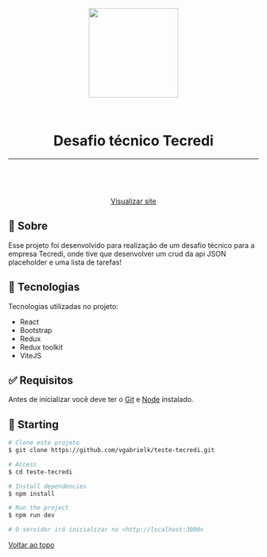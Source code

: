 <div align="center" id="top"> 
  <img width='180px' src="https://uploads-ssl.webflow.com/62435009d424eb6cd4448eed/6244a6e62f225a391e4a6e2a_tecredi-logo_white.svg" />

  &#xa0;

  <!-- <a href="https://disneyteste.netlify.app">Demo</a> -->
</div>

<h1 align="center">Desafio técnico Tecredi</h1>


<!-- Status -->


<hr> 

<br>

<div align="center" id="top"> 

  &#xa0;

 <a href="https://desafiotecredi.netlify.app/">Visualizar site</a> 
</div>


## :dart: Sobre ##

Esse projeto foi desenvolvido para realização de um desafio técnico para a empresa Tecredi, onde tive que desenvolver um crud da api JSON placeholder e uma lista de tarefas!

## :rocket: Tecnologias ##

Tecnologias utilizadas no projeto:

- React
- Bootstrap
- Redux
- Redux toolkit
- ViteJS


## :white_check_mark: Requisitos ##

Antes de inicializar você deve ter o [Git](https://git-scm.com) e [Node](https://nodejs.org/en/) instalado.

## :checkered_flag: Starting ##

```bash
# Clone este projeto
$ git clone https://github.com/vgabrielk/teste-tecredi.git

# Access
$ cd teste-tecredi

# Install dependencies
$ npm install

# Run the project
$ npm run dev

# O servidor irá inicializar no <http://localhost:3000>
```



<a href="#top">Voltar ao topo </a>

